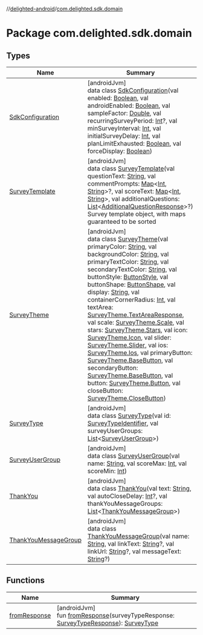 //[delighted-android](../../index.md)/[com.delighted.sdk.domain](index.md)

# Package com.delighted.sdk.domain

## Types

| Name | Summary |
|---|---|
| [SdkConfiguration](-sdk-configuration/index.md) | [androidJvm]<br>data class [SdkConfiguration](-sdk-configuration/index.md)(val enabled: [Boolean](https://kotlinlang.org/api/latest/jvm/stdlib/kotlin/-boolean/index.html), val androidEnabled: [Boolean](https://kotlinlang.org/api/latest/jvm/stdlib/kotlin/-boolean/index.html), val sampleFactor: [Double](https://kotlinlang.org/api/latest/jvm/stdlib/kotlin/-double/index.html), val recurringSurveyPeriod: [Int](https://kotlinlang.org/api/latest/jvm/stdlib/kotlin/-int/index.html)?, val minSurveyInterval: [Int](https://kotlinlang.org/api/latest/jvm/stdlib/kotlin/-int/index.html), val initialSurveyDelay: [Int](https://kotlinlang.org/api/latest/jvm/stdlib/kotlin/-int/index.html), val planLimitExhausted: [Boolean](https://kotlinlang.org/api/latest/jvm/stdlib/kotlin/-boolean/index.html), val forceDisplay: [Boolean](https://kotlinlang.org/api/latest/jvm/stdlib/kotlin/-boolean/index.html)) |
| [SurveyTemplate](-survey-template/index.md) | [androidJvm]<br>data class [SurveyTemplate](-survey-template/index.md)(val questionText: [String](https://kotlinlang.org/api/latest/jvm/stdlib/kotlin/-string/index.html), val commentPrompts: [Map](https://kotlinlang.org/api/latest/jvm/stdlib/kotlin.collections/-map/index.html)&lt;[Int](https://kotlinlang.org/api/latest/jvm/stdlib/kotlin/-int/index.html), [String](https://kotlinlang.org/api/latest/jvm/stdlib/kotlin/-string/index.html)&gt;?, val scoreText: [Map](https://kotlinlang.org/api/latest/jvm/stdlib/kotlin.collections/-map/index.html)&lt;[Int](https://kotlinlang.org/api/latest/jvm/stdlib/kotlin/-int/index.html), [String](https://kotlinlang.org/api/latest/jvm/stdlib/kotlin/-string/index.html)&gt;, val additionalQuestions: [List](https://kotlinlang.org/api/latest/jvm/stdlib/kotlin.collections/-list/index.html)&lt;[AdditionalQuestionResponse](../com.delighted.sdk.domain.response/-additional-question-response/index.md)&gt;?)<br>Survey template object, with maps guaranteed to be sorted |
| [SurveyTheme](-survey-theme/index.md) | [androidJvm]<br>data class [SurveyTheme](-survey-theme/index.md)(val primaryColor: [String](https://kotlinlang.org/api/latest/jvm/stdlib/kotlin/-string/index.html), val backgroundColor: [String](https://kotlinlang.org/api/latest/jvm/stdlib/kotlin/-string/index.html), val primaryTextColor: [String](https://kotlinlang.org/api/latest/jvm/stdlib/kotlin/-string/index.html), val secondaryTextColor: [String](https://kotlinlang.org/api/latest/jvm/stdlib/kotlin/-string/index.html), val buttonStyle: [ButtonStyle](../com.delighted.sdk.domain.response/-button-style/index.md), val buttonShape: [ButtonShape](../com.delighted.sdk.domain.response/-button-shape/index.md), val display: [String](https://kotlinlang.org/api/latest/jvm/stdlib/kotlin/-string/index.html), val containerCornerRadius: [Int](https://kotlinlang.org/api/latest/jvm/stdlib/kotlin/-int/index.html), val textArea: [SurveyTheme.TextAreaResponse](-survey-theme/-text-area-response/index.md), val scale: [SurveyTheme.Scale](-survey-theme/-scale/index.md), val stars: [SurveyTheme.Stars](-survey-theme/-stars/index.md), val icon: [SurveyTheme.Icon](-survey-theme/-icon/index.md), val slider: [SurveyTheme.Slider](-survey-theme/-slider/index.md), val ios: [SurveyTheme.Ios](-survey-theme/-ios/index.md), val primaryButton: [SurveyTheme.BaseButton](-survey-theme/-base-button/index.md), val secondaryButton: [SurveyTheme.BaseButton](-survey-theme/-base-button/index.md), val button: [SurveyTheme.Button](-survey-theme/-button/index.md), val closeButton: [SurveyTheme.CloseButton](-survey-theme/-close-button/index.md)) |
| [SurveyType](-survey-type/index.md) | [androidJvm]<br>data class [SurveyType](-survey-type/index.md)(val id: [SurveyTypeIdentifier](../com.delighted.sdk.domain.response/-survey-type-identifier/index.md), val surveyUserGroups: [List](https://kotlinlang.org/api/latest/jvm/stdlib/kotlin.collections/-list/index.html)&lt;[SurveyUserGroup](-survey-user-group/index.md)&gt;) |
| [SurveyUserGroup](-survey-user-group/index.md) | [androidJvm]<br>data class [SurveyUserGroup](-survey-user-group/index.md)(val name: [String](https://kotlinlang.org/api/latest/jvm/stdlib/kotlin/-string/index.html), val scoreMax: [Int](https://kotlinlang.org/api/latest/jvm/stdlib/kotlin/-int/index.html), val scoreMin: [Int](https://kotlinlang.org/api/latest/jvm/stdlib/kotlin/-int/index.html)) |
| [ThankYou](-thank-you/index.md) | [androidJvm]<br>data class [ThankYou](-thank-you/index.md)(val text: [String](https://kotlinlang.org/api/latest/jvm/stdlib/kotlin/-string/index.html), val autoCloseDelay: [Int](https://kotlinlang.org/api/latest/jvm/stdlib/kotlin/-int/index.html)?, val thankYouMessageGroups: [List](https://kotlinlang.org/api/latest/jvm/stdlib/kotlin.collections/-list/index.html)&lt;[ThankYouMessageGroup](-thank-you-message-group/index.md)&gt;) |
| [ThankYouMessageGroup](-thank-you-message-group/index.md) | [androidJvm]<br>data class [ThankYouMessageGroup](-thank-you-message-group/index.md)(val name: [String](https://kotlinlang.org/api/latest/jvm/stdlib/kotlin/-string/index.html), val linkText: [String](https://kotlinlang.org/api/latest/jvm/stdlib/kotlin/-string/index.html)?, val linkUrl: [String](https://kotlinlang.org/api/latest/jvm/stdlib/kotlin/-string/index.html)?, val messageText: [String](https://kotlinlang.org/api/latest/jvm/stdlib/kotlin/-string/index.html)?) |

## Functions

| Name | Summary |
|---|---|
| [fromResponse](from-response.md) | [androidJvm]<br>fun [fromResponse](from-response.md)(surveyTypeResponse: [SurveyTypeResponse](../com.delighted.sdk.domain.response/-survey-type-response/index.md)): [SurveyType](-survey-type/index.md) |
